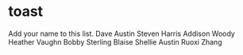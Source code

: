 # toast
Add your name to this list.
Dave
Austin
Steven Harris
Addison Woody
Heather Vaughn
Bobby Sterling
Blaise
Shellie Austin
Ruoxi Zhang